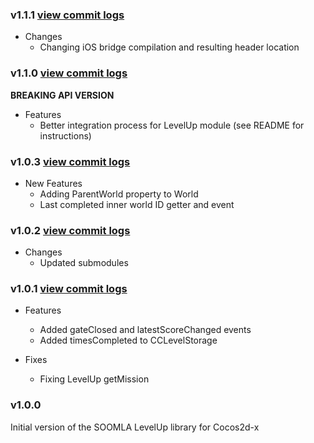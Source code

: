 ### v1.1.1 [view commit logs](https://github.com/soomla/cocos2dx-levelup/compare/v1.1.0...v1.1.1)

* Changes
  * Changing iOS bridge compilation and resulting header location

### v1.1.0 [view commit logs](https://github.com/soomla/cocos2dx-levelup/compare/v1.0.3...v1.1.0)

**BREAKING API VERSION**

* Features
  * Better integration process for LevelUp module (see README for instructions)

### v1.0.3 [view commit logs](https://github.com/soomla/cocos2dx-levelup/compare/v1.0.2...v1.0.3)

* New Features
  * Adding ParentWorld property to World
  * Last completed inner world ID getter and event

### v1.0.2 [view commit logs](https://github.com/soomla/cocos2dx-levelup/compare/v1.0.1...v1.0.2)

* Changes
  * Updated submodules

### v1.0.1 [view commit logs](https://github.com/soomla/cocos2dx-levelup/compare/v1.0.0...v1.0.1)

* Features
  * Added gateClosed and latestScoreChanged events
  * Added timesCompleted to CCLevelStorage

* Fixes
  * Fixing LevelUp getMission

### v1.0.0

Initial version of the SOOMLA LevelUp library for Cocos2d-x
